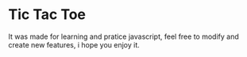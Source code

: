 # Tic Tac Toe
 It was made for learning and pratice javascript, feel free to modify and create new features, i hope you enjoy it. 
 

